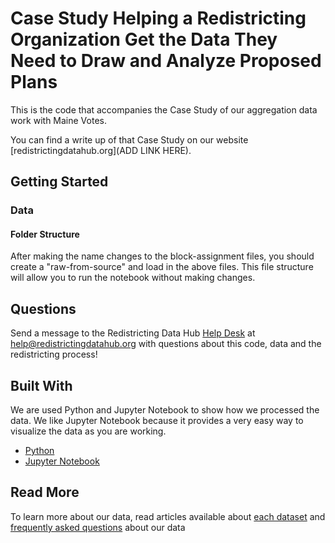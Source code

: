 # Case Study Helping a Redistricting Organization Get the Data They Need to Draw and Analyze Proposed Plans

This is the code that accompanies the Case Study of our aggregation data work with Maine Votes. 

You can find a write up of that Case Study on our website [redistrictingdatahub.org](ADD LINK HERE).

## Getting Started

### Data


#### Folder Structure
After making the name changes to the block-assignment files, you should create a "raw-from-source" and load in the above files. This file structure will allow you to run the notebook without making changes.

## Questions

Send a message to the Redistricting Data Hub [Help Desk](https://redistrictingdatahub.org/tools/support/) at help@redistrictingdatahub.org with questions about this code, data and the redistricting process!

## Built With

We are used Python and Jupyter Notebook to show how we processed the data. We like Jupyter Notebook because it provides a very easy way to visualize the data as you are working. 

* [Python](https://www.python.org/)
* [Jupyter Notebook](https://jupyter.org/)

## Read More


To learn more about our data, read articles available about [each dataset](https://redistrictingdatahub.org/data/about-our-data/) and [frequently asked questions](https://redistrictingdatahub.org/tools/support/data-faq/) about our data  
